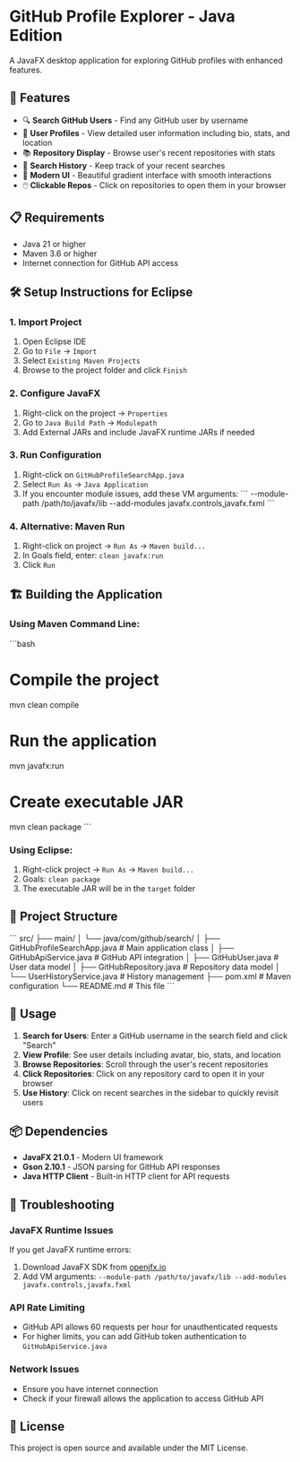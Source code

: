 # GitHub Profile Explorer - Java Edition

A JavaFX desktop application for exploring GitHub profiles with enhanced features.

## 🚀 Features

- 🔍 **Search GitHub Users** - Find any GitHub user by username
- 👤 **User Profiles** - View detailed user information including bio, stats, and location
- 📚 **Repository Display** - Browse user's recent repositories with stats
- 📝 **Search History** - Keep track of your recent searches
- 🎨 **Modern UI** - Beautiful gradient interface with smooth interactions
- 🖱️ **Clickable Repos** - Click on repositories to open them in your browser

## 📋 Requirements

- Java 21 or higher
- Maven 3.6 or higher
- Internet connection for GitHub API access

## 🛠️ Setup Instructions for Eclipse

### 1. Import Project
1. Open Eclipse IDE
2. Go to `File` → `Import`
3. Select `Existing Maven Projects`
4. Browse to the project folder and click `Finish`

### 2. Configure JavaFX
1. Right-click on the project → `Properties`
2. Go to `Java Build Path` → `Modulepath`
3. Add External JARs and include JavaFX runtime JARs if needed

### 3. Run Configuration
1. Right-click on `GitHubProfileSearchApp.java`
2. Select `Run As` → `Java Application`
3. If you encounter module issues, add these VM arguments:
   \`\`\`
   --module-path /path/to/javafx/lib --add-modules javafx.controls,javafx.fxml
   \`\`\`

### 4. Alternative: Maven Run
1. Right-click on project → `Run As` → `Maven build...`
2. In Goals field, enter: `clean javafx:run`
3. Click `Run`

## 🏗️ Building the Application

### Using Maven Command Line:
\`\`\`bash
# Compile the project
mvn clean compile

# Run the application
mvn javafx:run

# Create executable JAR
mvn clean package
\`\`\`

### Using Eclipse:
1. Right-click project → `Run As` → `Maven build...`
2. Goals: `clean package`
3. The executable JAR will be in the `target` folder

## 📁 Project Structure

\`\`\`
src/
├── main/
│   └── java/com/github/search/
│       ├── GitHubProfileSearchApp.java    # Main application class
│       ├── GitHubApiService.java          # GitHub API integration
│       ├── GitHubUser.java                # User data model
│       ├── GitHubRepository.java          # Repository data model
│       └── UserHistoryService.java        # History management
├── pom.xml                                # Maven configuration
└── README.md                              # This file
\`\`\`

## 🎯 Usage

1. **Search for Users**: Enter a GitHub username in the search field and click "Search"
2. **View Profile**: See user details including avatar, bio, stats, and location
3. **Browse Repositories**: Scroll through the user's recent repositories
4. **Click Repositories**: Click on any repository card to open it in your browser
5. **Use History**: Click on recent searches in the sidebar to quickly revisit users

## 📦 Dependencies

- **JavaFX 21.0.1** - Modern UI framework
- **Gson 2.10.1** - JSON parsing for GitHub API responses
- **Java HTTP Client** - Built-in HTTP client for API requests

## 🔧 Troubleshooting

### JavaFX Runtime Issues
If you get JavaFX runtime errors:
1. Download JavaFX SDK from [openjfx.io](https://openjfx.io/)
2. Add VM arguments: `--module-path /path/to/javafx/lib --add-modules javafx.controls,javafx.fxml`

### API Rate Limiting
- GitHub API allows 60 requests per hour for unauthenticated requests
- For higher limits, you can add GitHub token authentication to `GitHubApiService.java`

### Network Issues
- Ensure you have internet connection
- Check if your firewall allows the application to access GitHub API

## 📄 License

This project is open source and available under the MIT License.
